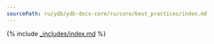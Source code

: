 ```yaml
---
sourcePath: ru/ydb/ydb-docs-core/ru/core/best_practices/index.md
---
```

{% include [_includes/index.md](_includes/index.md) %}